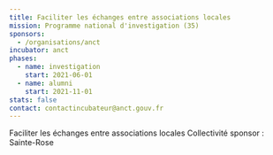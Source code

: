 ```yaml
---
title: Faciliter les échanges entre associations locales
mission: Programme national d'investigation (35)
sponsors:
  - /organisations/anct
incubator: anct
phases:
  - name: investigation
    start: 2021-06-01
  - name: alumni
    start: 2021-11-01
stats: false
contact: contactincubateur@anct.gouv.fr
---
```

Faciliter les échanges entre associations locales
Collectivité sponsor : Sainte-Rose
